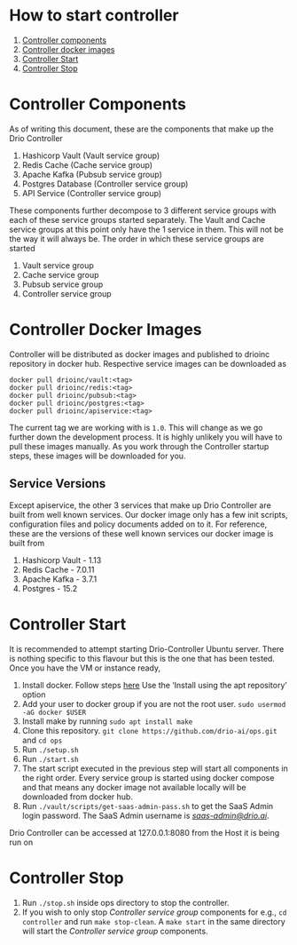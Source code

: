 # How to start controller
1. [Controller components](#controller-components)
1. [Controller docker images](#controller-docker-images)
1. [Controller Start](#controller-start)
1. [Controller Stop](#controller-stop)

# Controller Components
As of writing this document, these are the components that make up the Drio Controller
1. Hashicorp Vault (Vault service group)
1. Redis Cache (Cache service group)
1. Apache Kafka (Pubsub service group)
1. Postgres Database (Controller service group)
1. API Service (Controller service group)

These components further decompose to 3 different service groups with each of these service groups started separately. The Vault and Cache service groups at this point only have the 1 service in them. This will not be the way it will always be. The order in which these service groups are started
1. Vault service group
1. Cache service group
1. Pubsub service group
1. Controller service group

# Controller Docker Images
Controller will be distributed as docker images and published to drioinc repository in docker hub. Respective service images can be downloaded as
```
docker pull drioinc/vault:<tag>
docker pull drioinc/redis:<tag>
docker pull drioinc/pubsub:<tag>
docker pull drioinc/postgres:<tag>
docker pull drioinc/apiservice:<tag>
```
The current tag we are working with is ```1.0```. This will change as we go further down the development process.
It is highly unlikely you will have to pull these images manually. As you work through the Controller startup steps, these images will be downloaded for you.
## Service Versions
Except apiservice, the other 3 services that make up Drio Controller are built from well known services. Our docker image only has a few init scripts, configuration files and policy documents added on to it. For reference, these are the versions of these well known services our docker image is built from
1. Hashicorp Vault - 1.13
1. Redis Cache - 7.0.11
1. Apache Kafka - 3.7.1
1. Postgres - 15.2

# Controller Start
It is recommended to attempt starting Drio-Controller Ubuntu server. There is nothing specific to this flavour but this is the one that has been tested. Once you have the VM or instance ready, 

1. Install docker. Follow steps [here](https://docs.docker.com/engine/install/ubuntu/) Use the ‘Install using the apt repository’ option
1. Add your user to docker group if you are not the root user. ```sudo usermod -aG docker $USER```
1. Install make by running ```sudo apt install make```
1. Clone this repository. ```git clone https://github.com/drio-ai/ops.git``` and ```cd ops```
1. Run ```./setup.sh```
1. Run ```./start.sh```
1. The start script executed in the previous step will start all components in the right order. Every service group is started using docker compose and that means any docker image not available locally will be downloaded from docker hub.
1. Run ```./vault/scripts/get-saas-admin-pass.sh``` to get the SaaS Admin login password. The SaaS Admin username is *saas-admin@drio.ai*.

Drio Controller can be accessed at 127.0.0.1:8080 from the Host it is being run on

# Controller Stop
1. Run ```./stop.sh``` inside ops directory to stop the controller.
1. If you wish to only stop *Controller service group* components for e.g., ```cd controller``` and run ```make stop-clean```. A ```make start``` in the same directory will start the *Controller service group* components.
